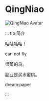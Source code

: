 # QingNiao

<img :src="$withBase('/member_avatar/QingNiao.jpg')" alt="QingNiao Avatar">

::: tip 简介

咕咕咕咕！

can not fly

很菜的鸟。

副业是买水蜜桃。

dream:paper

:::

